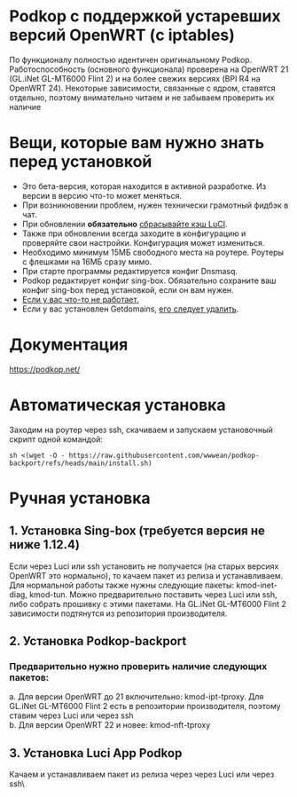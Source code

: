 # Podkop с поддержкой устаревших версий OpenWRT (с iptables)

По функционалу полностью идентичен оригинальному Podkop. Работоспособность (основного функционала) проверена на OpenWRT 21 (GL.iNet GL-MT6000 Flint 2) и на более свежих версиях (BPI R4 на OpenWRT 24). Некоторые зависимости, связанные с ядром, ставятся отдельно, поэтому внимательно читаем и не забываем проверить их наличие

# Вещи, которые вам нужно знать перед установкой

- Это бета-версия, которая находится в активной разработке. Из версии в версию что-то может меняться.
- При возникновении проблем, нужен технически грамотный фидбэк в чат.
- При обновлении **обязательно** [сбрасывайте кэш LuCI](https://podkop.net/docs/clear-browser-cache/).
- Также при обновлении всегда заходите в конфигурацию и проверяйте свои настройки. Конфигурация может измениться.
- Необходимо минимум 15МБ свободного места на роутере. Роутеры с флешками на 16МБ сразу мимо.
- При старте программы редактируется конфиг Dnsmasq.
- Podkop редактирует конфиг sing-box. Обязательно сохраните ваш конфиг sing-box перед установкой, если он вам нужен.
- [Если у вас что-то не работает.](https://podkop.net/docs/diagnostics/)
- Если у вас установлен Getdomains, [его следует удалить](https://github.com/itdoginfo/domain-routing-openwrt?tab=readme-ov-file#%D1%81%D0%BA%D1%80%D0%B8%D0%BF%D1%82-%D0%B4%D0%BB%D1%8F-%D1%83%D0%B4%D0%B0%D0%BB%D0%B5%D0%BD%D0%B8%D1%8F).

# Документация
https://podkop.net/

# Автоматическая установка
Заходим на роутер через ssh, скачиваем и запускаем установочный скрипт одной командой:
```
sh <(wget -O - https://raw.githubusercontent.com/wwwean/podkop-backport/refs/heads/main/install.sh)
```

# Ручная установка
## 1. Установка Sing-box (требуется версия не ниже 1.12.4)
Если через Luci или ssh установить не получается (на старых версиях OpenWRT это нормально), то качаем пакет из релиза и устанавливаем.\
Для нормальной работы также нужны следующие пакеты: kmod-inet-diag, kmod-tun. Можно предварительно поставить через Luci или ssh, либо собрать прошивку с этими пакетами. На GL.iNet GL-MT6000 Flint 2 зависимости подтянутся из репозитория производителя.

## 2. Установка Podkop-backport
### Предварительно нужно проверить наличие следующих пакетов:
a. Для версии OpenWRT до 21 включительно: kmod-ipt-tproxy. Для GL.iNet GL-MT6000 Flint 2 есть в репозитории производителя, поэтому ставим через Luci или через ssh\
b. Для версии OpenWRT 22 и новее: kmod-nft-tproxy

## 3. Установка Luci App Podkop
Качаем и устанавливаем пакет из релиза через через Luci или через ssh\


